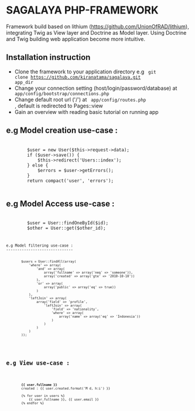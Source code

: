 SAGALAYA PHP-FRAMEWORK
======================

Framework build based on lithium (https://github.com/UnionOfRAD/lithium), integrating Twig as View layer and Doctrine as Model layer. 
Using Doctrine and Twig building web application become more intuitive.

Installation instruction 
-----------------------------

- Clone the framework to your application directory e.g <code> git clone https://github.com/kiranatama/sagalaya.git app_dir </code>
- Change your connection setting (host/login/password/database) at <code> app/config/bootstrap/connections.php </code> 
- Change default root url ('/') at <code> app/config/routes.php </code>, default is redirected to Pages::view
- Gain an overview with reading basic tutorial on running app


e.g Model creation use-case :
-----------------------------
<pre>
	<code>
		$user = new User($this->request->data);
		if ($user->save()) {
			$this->redirect('Users::index');
		} else {
			$errors = $user->getErrors();
		}
		return compact('user', 'errors');
	</code>
</pre>

e.g Model Access use-case :
------------------------------
<pre>
	<code>
		$user = User::findOneById($id);
		$other = User::get($other_id);
	<code>
<pre>

e.g Model filtering use-case :
------------------------------
<pre>
	<code>
		$users = User::findAll(array(
			'where' => array(
				'and' => array(
					array('fullname' => array('neq' => 'someone')),
					array('created' => array('gte' => '2010-10-10'))
				), 
				'or' => array(
					array('public' => array('eq' => true))
				)
			),
			'leftJoin' => array(
				array('field' => 'profile',
					'leftJoin' => array(
						'field' => 'nationality',
						'where' => array(
							array('name' => array('eq' => 'Indonesia'))
						)
					)
				)
			)
		));
	</code>
</pre>

e.g View use-case :
-------------------
<pre>
	<code>
		<strong>{{ user.fullname }}</strong>
		created : {{ user.created.format('M d, h:i') }}
		
		{% for user in users %}
			{{ user.fullname }}, {{ user.email }}
		{% endfor %} 
	</code>
</pre>